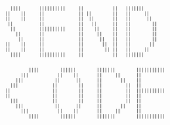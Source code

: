 <!-- ### Hi there 👋


**asadutzaman/asadutzaman** is a ✨ _special_ ✨ repository because its `README.md` (this file) appears on your GitHub profile.

Here are some ideas to get you started:

- 🔭 I’m currently working on ...
- 🌱 I’m currently learning ...
- 👯 I’m looking to collaborate on ...
- 🤔 I’m looking for help with ...
- 💬 Ask me about ...
- 📫 How to reach me: ...
- 😄 Pronouns: ...
- ⚡ Fun fact: ... -->


<!--       ||||       ||||||||||     ||           ||   |||||||
    ||    ||     ||             || ||        ||   ||     ||
    ||    ||     ||             ||  ||       ||   ||      ||
     ||          ||             ||   ||      ||   ||        ||
      ||         ||||||||||     ||    ||     ||   ||        ||
        ||       ||             ||     ||    ||   ||        ||
         ||      ||             ||      ||   ||   ||        || 
    ||    ||     ||             ||       ||  ||   ||       ||
    ||    ||     ||             ||        || ||   ||     ||
      ||||       ||||||||||     ||           ||   |||||||
  

    ||           ||    ||        ||   |||||||        |||||||||||
    || ||        ||    ||        ||   ||     ||      ||
    ||  ||       ||    ||        ||   ||       ||    ||
    ||   ||      ||    ||        ||   ||         ||  ||
    ||    ||     ||    ||        ||   ||         ||  |||||||||||
    ||     ||    ||    ||        ||   ||         ||  ||
    ||      ||   ||    ||        ||   ||         ||  ||
    ||       ||  ||     ||      ||    ||       ||    ||
    ||        || ||      ||    ||     ||     ||      ||
    ||           ||       ||||||      |||||||        ||||||||||| -->
    
    
      ||||       ||||||||||     ||           ||   |||||||
    ||    ||     ||             || ||        ||   ||     ||
    ||    ||     ||             ||  ||       ||   ||      ||
     ||          ||             ||   ||      ||   ||        ||
      ||         ||||||||||     ||    ||     ||   ||        ||
        ||       ||             ||     ||    ||   ||        ||
         ||      ||             ||      ||   ||   ||        || 
    ||    ||     ||             ||       ||  ||   ||       ||
    ||    ||     ||             ||        || ||   ||     ||
      ||||       ||||||||||     ||           ||   |||||||
  

             ||||        ||||||        |||||||        |||||||||||
          |||           ||    ||       ||     ||      ||
        |||            ||      ||      ||       ||    ||
      |||             ||        ||     ||         ||  ||
    ||                ||        ||     ||         ||  |||||||||||
    ||                ||        ||     ||         ||  ||
      |||             ||        ||     ||         ||  ||
        |||            ||      ||      ||       ||    ||
          |||           ||    ||       ||     ||      ||
             ||||        ||||||        |||||||        |||||||||||
